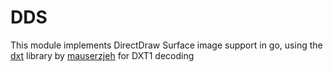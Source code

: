 # DDS

This module implements DirectDraw Surface image support in go, using the [dxt](https://github.com/mauserzjeh/dxt) library by [mauserzjeh](https://github.com/mauserzjeh) for DXT1 decoding

